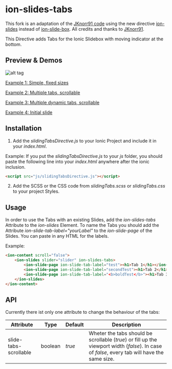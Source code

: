 # ion-slides-tabs

This fork is an adaptation of the [JKnorr91 code](https://github.com/JKnorr91/ion-slide-box-tabs) using the new directive [ion-slides](http://ionicframework.com/docs/api/directive/ionSlides) instead of [ion-slide-box](http://ionicframework.com/docs/api/directive/ionSlideBox).
All credits and thanks to [JKnorr91](https://github.com/JKnorr91).

This Directive adds Tabs for the Ionic Slidebox with moving indicator at the bottom.

## Preview & Demos

![alt tag](/example/img/slideTabs.gif)

[Example 1: Simple, fixed sizes](https://leoruhland.github.io/ion-slides-tabs/example/example1.html)

[Example 2: Multiple tabs, scrollable](https://leoruhland.github.io/ion-slides-tabs/example/example2.html)

[Example 3: Multiple dynamic tabs, scrollable](https://leoruhland.github.io/ion-slides-tabs/example/example3.html)

[Example 4: Initial slide](https://leoruhland.github.io/ion-slides-tabs/example/example4.html)

## Installation

1. Add the *slidingTabsDirective.js* to your Ionic Project and include it in your *index.html*.

  Example:
  If you put the *slidingTabsDirective.js* to your *js* folder, you should paste the following line into your *index.html* anywhere after the ionic inclusion.

  ```html
  <script src="js/slidingTabsDirective.js"></script>
  ```

2. Add the SCSS or the CSS code from *slidingTabs.scss* or *slidingTabs.css* to your project Styles.

## Usage

In order to use the Tabs with an existing Slides, add the *ion-slides-tabs* Attribute to the *ion-slides* Element.
To name the Tabs you should add the Attribute *ion-slide-tab-label="yourLabel"* to the *ion-slide-page* of the Slides. You can paste in any HTML for the labels.

Example:
```html
<ion-content scroll="false">
    <ion-slides slider="slider" ion-slides-tabs>
        <ion-slide-page ion-slide-tab-label="test"><h1>Tab 1</h1></ion-slide-page>
        <ion-slide-page ion-slide-tab-label="secondTest"><h1>Tab 2</h1></ion-slide-page>
        <ion-slide-page ion-slide-tab-label="<b>boldTest</b>"><h1>Tab 3</h1></ion-slide-page>
    </ion-slides>
</ion-content>
```

## API
Currently there ist only one attribute to change the behaviour of the tabs:


|Attribute|Type|Default|Description
|-----------|------|-------------|---------|
| slide-tabs-scrollable | boolean | *true* | Wheter the tabs should be scrollable (*true*) or fill up the viewport width (*false*). In case of *false*, every tab will have the same size.
